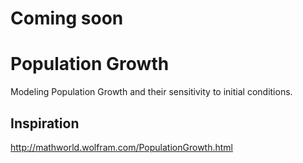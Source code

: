 # Coming soon

# Population Growth

Modeling Population Growth and their sensitivity to initial conditions.
<br>

## Inspiration

http://mathworld.wolfram.com/PopulationGrowth.html

